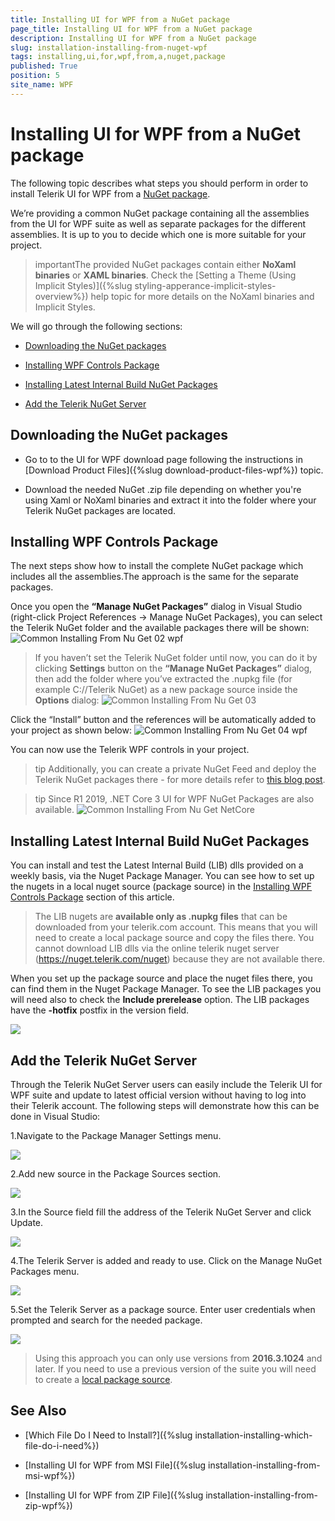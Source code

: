 ```yaml
---
title: Installing UI for WPF from a NuGet package
page_title: Installing UI for WPF from a NuGet package
description: Installing UI for WPF from a NuGet package
slug: installation-installing-from-nuget-wpf
tags: installing,ui,for,wpf,from,a,nuget,package
published: True
position: 5
site_name: WPF
---
```


# Installing UI for WPF from a NuGet package

The following topic describes what steps you should perform in order to install Telerik UI for WPF from a [NuGet package](http://www.nuget.org/).
      
We’re providing a common NuGet package containing all the assemblies from the UI for WPF suite as well as separate packages for the different assemblies. It is up to you to decide which one is more suitable for your project. 

>importantThe provided NuGet packages contain either __NoXaml binaries__ or __XAML binaries__. Check the [Setting a Theme (Using  Implicit Styles)]({%slug styling-apperance-implicit-styles-overview%}) help topic for more details on the NoXaml binaries and Implicit Styles.
        
We will go through the following sections: 

* [Downloading the NuGet packages](#downloading-the-nuget-packages)

* [Installing WPF Controls Package](#installing-wpf-controls-package)

* [Installing Latest Internal Build NuGet Packages](#installing-latest-internal-build-nuget-packages)

* [Add the Telerik NuGet Server](#add-the-telerik-nuget-server)

## Downloading the NuGet packages

* Go to to the UI for WPF download page following the instructions in [Download Product Files]({%slug download-product-files-wpf%}) topic.

* Download the needed NuGet .zip file depending on whether you're using Xaml or NoXaml binaries and extract it into the folder where your Telerik NuGet packages are located.

## Installing WPF Controls Package
      
The next steps show how to install the complete NuGet package which includes all the assemblies.The approach is the same for the separate packages. 

Once you open the __“Manage NuGet Packages”__ dialog in Visual Studio (right-click Project References -> Manage NuGet Packages), you can select the Telerik NuGet folder and the available packages there will be shown:
![Common Installing From Nu Get 02 wpf](images/Common_InstallingFromNuGet_02_wpf.png)

>If you haven’t set the Telerik NuGet folder until now, you can do it by clicking __Settings__ button on the __“Manage NuGet Packages”__ dialog, then add the folder where you’ve extracted the .nupkg file (for example C://Telerik NuGet) as a new package source inside the __Options__ dialog:
>![Common Installing From Nu Get 03](images/Common_InstallingFromNuGet_03.png)

Click the “Install” button and the references will be automatically added to your project as shown below:
![Common Installing From Nu Get 04 wpf](images/Common_InstallingFromNuGet_04_wpf.png)

You can now use the Telerik WPF controls in your project. 

>tip Additionally, you can create a private NuGet Feed and deploy the Telerik NuGet packages there - for more details refer to [this blog post](http://blogs.telerik.com/careypayette/posts/13-03-11/power-your-projects-with-telerik---now-with-the-convenience-of-nuget).

>tip Since R1 2019, .NET Core 3 UI for WPF NuGet Packages are also available.
>![Common Installing From Nu Get NetCore](images/Common_InstallingFromNuGet_NetCore.png)
    
## Installing Latest Internal Build NuGet Packages

You can install and test the Latest Internal Build (LIB) dlls provided on a weekly basis, via the Nuget Package Manager. You can see how to set up the nugets in a local nuget source (package source) in the [Installing WPF Controls Package](#installing-wpf-controls-package) section of this article. 

> The LIB nugets are __available only as .nupkg files__ that can be downloaded from your telerik.com account. This means that you will need to create a local package source and copy the files there. You cannot download LIB dlls via the online telerik nuget server (https://nuget.telerik.com/nuget) because they are not available there.

When you set up the package source and place the nuget files there, you can find them in the Nuget Package Manager. To see the LIB packages you will need also to check the __Include prerelease__ option. The LIB packages have the __-hotfix__ postfix in the version field.

![](images/Common_InstallingFromNuGet_10_wpf.png)
	
## Add the Telerik NuGet Server

Through the Telerik NuGet Server users can easily include the Telerik UI for WPF suite and update to latest official version without having to log into their Telerik account. The following steps will demonstrate how this can be done in Visual Studio:

1.Navigate to the Package Manager Settings menu.

![](images/Common_InstallingFromNuGet_05_wpf.png)

2.Add new source in the Package Sources section.

![](images/Common_InstallingFromNuGet_06_wpf.png)

3.In the Source field fill the address of the Telerik NuGet Server and click Update.

![](images/Common_InstallingFromNuGet_07_wpf.png)

4.The Telerik Server is added and ready to use. Click on the Manage NuGet Packages menu.

![](images/Common_InstallingFromNuGet_08_wpf.png)

5.Set the Telerik Server as a package source. Enter user credentials when prompted and search for the needed package.

![](images/Common_InstallingFromNuGet_09_wpf.png)

>Using this approach you can only use versions from **2016.3.1024** and later. If you need to use a previous version of the suite you will need to create a [local package source](#installing-wpf-controls-package).
          
## See Also

 * [Which File Do I Need to Install?]({%slug installation-installing-which-file-do-i-need%})

 * [Installing UI for WPF from MSI File]({%slug installation-installing-from-msi-wpf%})

 * [Installing UI for WPF from ZIP File]({%slug installation-installing-from-zip-wpf%})
